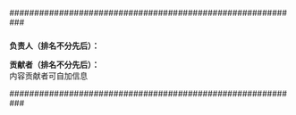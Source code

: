 ###########################################################

### 

**负责人（排名不分先后）：**  


**贡献者（排名不分先后）：**  
内容贡献者可自加信息


###########################################################

